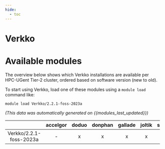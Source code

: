 ```yaml
---
hide:
  - toc
---
```


Verkko
======

# Available modules


The overview below shows which Verkko installations are available per HPC-UGent Tier-2 cluster, ordered based on software version (new to old).

To start using Verkko, load one of these modules using a `module load` command like:

```shell
module load Verkko/2.2.1-foss-2023a
```

*(This data was automatically generated on {{modules_last_updated}})*  

| |accelgor|doduo|donphan|gallade|joltik|shinx|skitty|
| :---: | :---: | :---: | :---: | :---: | :---: | :---: | :---: |
|Verkko/2.2.1-foss-2023a|-|x|x|x|x|x|x|
